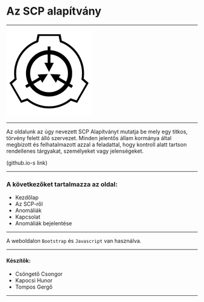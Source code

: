 # **Az SCP alapítvány**
_________
![Logo](images/logo.png)
_________
Az oldalunk az úgy nevezett SCP Alapítványt mutatja be mely egy titkos, törvény felett álló szervezet. Minden jelentős állam kormánya által megbízott és felhatalmazott azzal a feladattal, hogy kontroll alatt tartson rendellenes tárgyakat, személyeket vagy jelenségeket.

(github.io-s link)
_________
### A következőket tartalmazza az oldal:
- Kezdőlap
- Az SCP-ről
- Anomáliák
- Kapcsolat
- Anomáliák bejelentése
_________
A weboldalon `Bootstrap` és `Javascript` van használva.
_________
#### Készítők:
- Csöngető Csongor
- Kapocsi Hunor
- Tompos Gergő
_________
